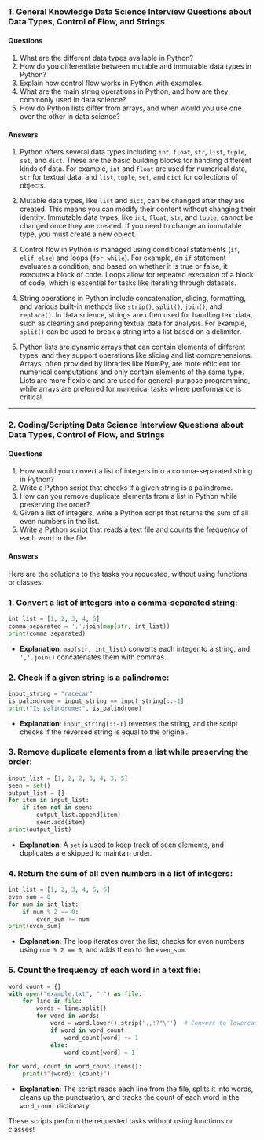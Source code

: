 ### 1. General Knowledge Data Science Interview Questions about Data Types, Control of Flow, and Strings

#### Questions  
1. What are the different data types available in Python?
2. How do you differentiate between mutable and immutable data types in Python?
3. Explain how control flow works in Python with examples.
4. What are the main string operations in Python, and how are they commonly used in data science?
5. How do Python lists differ from arrays, and when would you use one over the other in data science?

#### Answers

1. Python offers several data types including `int`, `float`, `str`, `list`, `tuple`, `set`, and `dict`. These are the basic building blocks for handling different kinds of data. For example, `int` and `float` are used for numerical data, `str` for textual data, and `list`, `tuple`, `set`, and `dict` for collections of objects.

2. Mutable data types, like `list` and `dict`, can be changed after they are created. This means you can modify their content without changing their identity. Immutable data types, like `int`, `float`, `str`, and `tuple`, cannot be changed once they are created. If you need to change an immutable type, you must create a new object.

3. Control flow in Python is managed using conditional statements (`if`, `elif`, `else`) and loops (`for`, `while`). For example, an `if` statement evaluates a condition, and based on whether it is true or false, it executes a block of code. Loops allow for repeated execution of a block of code, which is essential for tasks like iterating through datasets.

4. String operations in Python include concatenation, slicing, formatting, and various built-in methods like `strip()`, `split()`, `join()`, and `replace()`. In data science, strings are often used for handling text data, such as cleaning and preparing textual data for analysis. For example, `split()` can be used to break a string into a list based on a delimiter.

5. Python lists are dynamic arrays that can contain elements of different types, and they support operations like slicing and list comprehensions. Arrays, often provided by libraries like NumPy, are more efficient for numerical computations and only contain elements of the same type. Lists are more flexible and are used for general-purpose programming, while arrays are preferred for numerical tasks where performance is critical.

---

### 2. Coding/Scripting Data Science Interview Questions about Data Types, Control of Flow, and Strings

#### Questions  
1. How would you convert a list of integers into a comma-separated string in Python?
2. Write a Python script that checks if a given string is a palindrome.
3. How can you remove duplicate elements from a list in Python while preserving the order?
4. Given a list of integers, write a Python script that returns the sum of all even numbers in the list.
5. Write a Python script that reads a text file and counts the frequency of each word in the file.

#### Answers

Here are the solutions to the tasks you requested, without using functions or classes:

### 1. Convert a list of integers into a comma-separated string:
```python
int_list = [1, 2, 3, 4, 5]
comma_separated = ','.join(map(str, int_list))
print(comma_separated)
```
- **Explanation**: `map(str, int_list)` converts each integer to a string, and `','.join()` concatenates them with commas.

### 2. Check if a given string is a palindrome:
```python
input_string = "racecar"
is_palindrome = input_string == input_string[::-1]
print("Is palindrome:", is_palindrome)
```
- **Explanation**: `input_string[::-1]` reverses the string, and the script checks if the reversed string is equal to the original.

### 3. Remove duplicate elements from a list while preserving the order:
```python
input_list = [1, 2, 2, 3, 4, 3, 5]
seen = set()
output_list = []
for item in input_list:
    if item not in seen:
        output_list.append(item)
        seen.add(item)
print(output_list)
```
- **Explanation**: A `set` is used to keep track of seen elements, and duplicates are skipped to maintain order.

### 4. Return the sum of all even numbers in a list of integers:
```python
int_list = [1, 2, 3, 4, 5, 6]
even_sum = 0
for num in int_list:
    if num % 2 == 0:
        even_sum += num
print(even_sum)
```
- **Explanation**: The loop iterates over the list, checks for even numbers using `num % 2 == 0`, and adds them to the `even_sum`.

### 5. Count the frequency of each word in a text file:
```python
word_count = {}
with open("example.txt", "r") as file:
    for line in file:
        words = line.split()
        for word in words:
            word = word.lower().strip('.,!?"\'')  # Convert to lowercase and remove punctuation
            if word in word_count:
                word_count[word] += 1
            else:
                word_count[word] = 1

for word, count in word_count.items():
    print(f"{word}: {count}")
```
- **Explanation**: The script reads each line from the file, splits it into words, cleans up the punctuation, and tracks the count of each word in the `word_count` dictionary.

These scripts perform the requested tasks without using functions or classes!